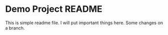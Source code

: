 # Demo Project README
This is simple readme file.
I will put important things here.
Some changes on a branch.

